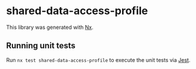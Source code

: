 # shared-data-access-profile

This library was generated with [Nx](https://nx.dev).

## Running unit tests

Run `nx test shared-data-access-profile` to execute the unit tests via [Jest](https://jestjs.io).
